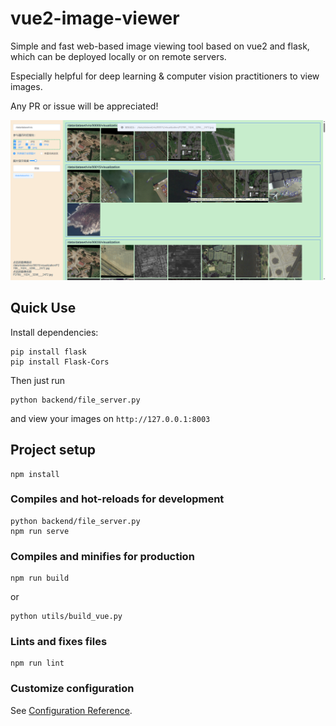 # vue2-image-viewer

Simple and fast web-based image viewing tool based on vue2 and flask, which can be deployed locally or on remote servers.

Especially helpful for deep learning & computer vision practitioners to view images.

Any PR or issue will be appreciated!

<div align="center">
  <img src="docs/WechatIMG58.png"/>
</div>

## Quick Use

Install dependencies:
```
pip install flask
pip install Flask-Cors
```

Then just run
```
python backend/file_server.py
```
and view your images on `http://127.0.0.1:8003`


## Project setup
```
npm install
```

### Compiles and hot-reloads for development
```
python backend/file_server.py
npm run serve
```

### Compiles and minifies for production
```
npm run build
```
or
```
python utils/build_vue.py
```

### Lints and fixes files
```
npm run lint
```

### Customize configuration
See [Configuration Reference](https://cli.vuejs.org/config/).


